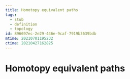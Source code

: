 ```yaml
---
title: Homotopy equivalent paths
tags:
  - stub
  - definition
  - topology
id: 896697ec-2e29-446e-9caf-7919b3639bdb
mtime: 20210701195232
ctime: 20210427162825
---
```


# Homotopy equivalent paths
